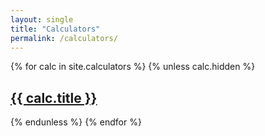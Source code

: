 ```yaml
---
layout: single
title: "Calculators"
permalink: /calculators/
---
```


{% for calc in site.calculators %}
{% unless calc.hidden %}
<div class="archive__item">
  <h2 class="archive__item-title no_toc"><a href="{{ calc.url | relative_url }}">{{ calc.title }}</a></h2>
</div>
{% endunless %}
{% endfor %}
